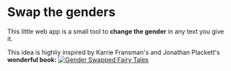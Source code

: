 # Swap the genders

This little web app is a small tool to **change the gender** in any text you give it.

This idea is highliy inspired by Karrie Fransman's and Jonathan Plackett's **wonderful book:**
[![Gender Swapped Fairy Tales](http://books.google.com/books/content?id=7lBMzQEACAAJ&printsec=frontcover&img=1&zoom=5&imgtk=AFLRE70iLhMxyuK-k_m7YtXTsaxRK4ZWTcxWla_Vf9yfDP5YMpkswnNuPARHup366VvrqVTuT-6eW3vX9LBgBPDZ1Sp4C80EfCigobeYLgWcNA90wrBWBAwW-A1L4xcfjfgw1LBPKsbV&source=gbs_api)](http://www.karriefransman.com/project/gender-swapped-fairy-tales/)
